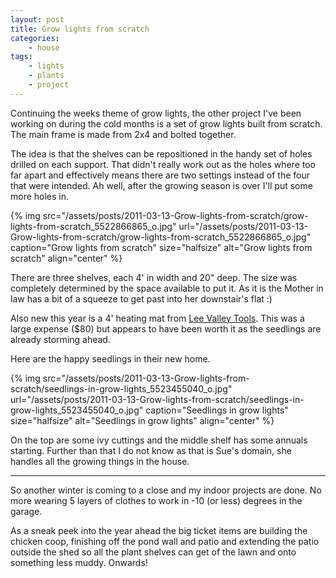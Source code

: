 ```yaml
---
layout: post
title: Grow lights from scratch
categories:
    - house
tags:
    - lights
    - plants
    - project
---
```


Continuing the weeks theme of grow lights, the other project I've been working on during the cold months is a set of grow lights built from scratch. The main frame is made from 2x4 and bolted together.

The idea is that the shelves can be repositioned in the handy set of holes drilled on each support. That didn't really work out as the holes where too far apart and effectively means there are two settings instead of the four that were intended. Ah well, after the growing season is over I'll put some more holes in.

{% img src="/assets/posts/2011-03-13-Grow-lights-from-scratch/grow-lights-from-scratch_5522866865_o.jpg" url="/assets/posts/2011-03-13-Grow-lights-from-scratch/grow-lights-from-scratch_5522866865_o.jpg" caption="Grow lights from scratch" size="halfsize" alt="Grow lights from scratch" align="center" %}

There are three shelves, each 4' in width and 20" deep. The size was completely determined by the space available to put it. As it is the Mother in law has a bit of a squeeze to get past into her downstair's flat :)

Also new this year is a 4' heating mat from [Lee Valley Tools](http://www.leevalley.com/). This was a large expense ($80) but appears to have been worth it as the seedlings are already storming ahead.

Here are the happy seedlings in their new home.

{% img src="/assets/posts/2011-03-13-Grow-lights-from-scratch/seedlings-in-grow-lights_5523455040_o.jpg" url="/assets/posts/2011-03-13-Grow-lights-from-scratch/seedlings-in-grow-lights_5523455040_o.jpg" caption="Seedlings in grow lights" size="halfsize" alt="Seedlings in grow lights" align="center" %}

On the top are some ivy cuttings and the middle shelf has some annuals starting. Further than that I do not know as that is Sue's domain, she handles all the growing things in the house.

<hr/>

So another winter is coming to a close and my indoor projects are done. No more wearing 5 layers of clothes to work in -10 (or less) degrees in the garage.

As a sneak peek into the year ahead the big ticket items are building the chicken coop, finishing off the pond wall and patio and extending the patio outside the shed so all the plant shelves can get of the lawn and onto something less muddy. Onwards!